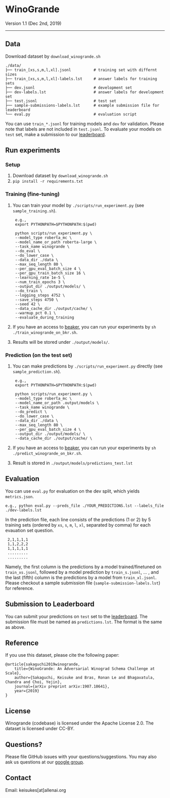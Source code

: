 # WinoGrande 

Version 1.1 (Dec 2nd, 2019)

- - - 

## Data

Download dataset by `download_winogrande.sh`

    ./data/
    ├── train_[xs,s,m,l,xl].jsonl          # training set with differnt sizes
    ├── train_[xs,s,m,l,xl]-labels.lst     # answer labels for training sets
    ├── dev.jsonl                          # development set
    ├── dev-labels.lst                     # answer labels for development set
    ├── test.jsonl                         # test set
    ├── sample-submissions-labels.lst      # example submission file for leaderboard    
    └── eval.py                            # evaluation script
    
You can use `train_*.jsonl` for training models and `dev` for validation.
Please note that labels are not included in `test.jsonl`. To evaluate your models on `test` set, make a submission to our [leaderboard](https://leaderboard.allenai.org/winogrande/submissions/public).


## Run experiments

### Setup

1. Download dataset by `download_winogrande.sh` 
1. `pip install -r requirements.txt`

### Training (fine-tuning)

1. You can train your model by `./scripts/run_experiment.py` (see `sample_training.sh`).

        e.g., 
        export PYTHONPATH=$PYTHONPATH:$(pwd)

        python scripts/run_experiment.py \
        --model_type roberta_mc \ 
        --model_name_or_path roberta-large \
        --task_name winogrande \
        --do_eval \
        --do_lower_case \
        --data_dir ./data \
        --max_seq_length 80 \
        --per_gpu_eval_batch_size 4 \
        --per_gpu_train_batch_size 16 \
        --learning_rate 1e-5 \
        --num_train_epochs 3 \
        --output_dir ./output/models/ \
        --do_train \
        --logging_steps 4752 \
        --save_steps 4750 \
        --seed 42 \
        --data_cache_dir ./output/cache/ \
        --warmup_pct 0.1 \
        --evaluate_during_training

1. If you have an access to [beaker](https://beaker.org/), you can run your experiments by `sh ./train_winogrande_on_bkr.sh`.

1. Results will be stored under `./output/models/`. 

### Prediction (on the test set)

1. You can make predictions by `./scripts/run_experiment.py` directly (see `sample_prediction.sh`).

        e.g., 
        export PYTHONPATH=$PYTHONPATH:$(pwd)

        python scripts/run_experiment.py \
        --model_type roberta_mc \
        --model_name_or_path .output/models \
        --task_name winogrande \
        --do_predict \
        --do_lower_case \
        --data_dir ./data \
        --max_seq_length 80 \
        --per_gpu_eval_batch_size 4 \
        --output_dir ./output/models/ \
        --data_cache_dir ./output/cache/ \

1. If you have an access to [beaker](https://beaker.org/), you can run your experiments  by `sh ./predict_winogrande_on_bkr.sh`.

1. Result is stored in `./output/models/predictions_test.lst`


## Evaluation

You can use `eval.py` for evaluation on the dev split, which yields `metrics.json`. 

    e.g., python eval.py --preds_file ./YOUR_PREDICTIONS.lst --labels_file ./dev-labels.lst

In the prediction file, each line consists of the predictions (1 or 2) by 5 training sets (ordered by `xs`, `s`, `m`, `l`, `xl`, separated by comma) for each evauation set question. 

     2,1,1,1,1
     1,1,2,2,2
     1,1,1,1,1
     .........
     .........

Namely, the first column is the predictions by a model trained/finetuned on `train_xs.jsonl`, followed by a model prediction by `train_s.jsonl`, ... , and the last (fifth) column is the predictions by a model from `train_xl.jsonl`.
Please checkout a sample submission file (`sample-submission-labels.lst`) for reference.


## Submission to Leaderboard

You can submit your predictions on `test` set to the [leaderboard](https://leaderboard.allenai.org/winogrande/submissions/public).
The submission file must be named as `predictions.lst`. The format is the same as above.  
    
## Reference
If you use this dataset, please cite the following paper:

	@article{sakaguchi2019winogrande,
	    title={WinoGrande: An Adversarial Winograd Schema Challenge at Scale},
	    author={Sakaguchi, Keisuke and Bras, Ronan Le and Bhagavatula, Chandra and Choi, Yejin},
	    journal={arXiv preprint arXiv:1907.10641},
	    year={2019}
	}


## License 

Winogrande (codebase) is licensed under the Apache License 2.0. The dataset is licensed under CC-BY.


## Questions?

Please file GitHub issues with your questions/suggestions. You may also ask us questions at our [google group](https://groups.google.com/a/allenai.org/forum/#!forum/winogrande).


## Contact 

Email: keisukes[at]allenai.org
